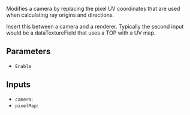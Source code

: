 Modifies a camera by replacing the pixel UV coordinates that are used when calculating ray origins and directions.

Insert this between a camera and a renderer. Typically the second input would be a dataTextureField that uses a TOP with a UV map.

## Parameters

* `Enable`

## Inputs

* `camera`: 
* `pixelMap`: 